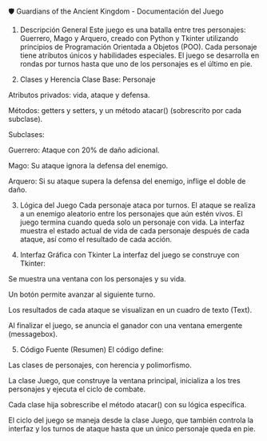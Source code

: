 🛡 Guardians of the Ancient Kingdom - Documentación del Juego
1. Descripción General
Este juego es una batalla entre tres personajes: Guerrero, Mago y Arquero, creado con Python y Tkinter utilizando principios de Programación Orientada a Objetos (POO).
Cada personaje tiene atributos únicos y habilidades especiales. El juego se desarrolla en rondas por turnos hasta que uno de los personajes es el último en pie.

2. Clases y Herencia
Clase Base: Personaje

Atributos privados: vida, ataque y defensa.

Métodos: getters y setters, y un método atacar() (sobrescrito por cada subclase).

Subclases:

Guerrero: Ataque con 20% de daño adicional.

Mago: Su ataque ignora la defensa del enemigo.

Arquero: Si su ataque supera la defensa del enemigo, inflige el doble de daño.

3. Lógica del Juego
Cada personaje ataca por turnos. El ataque se realiza a un enemigo aleatorio entre los personajes que aún estén vivos.
El juego termina cuando queda solo un personaje con vida.
La interfaz muestra el estado actual de vida de cada personaje después de cada ataque, así como el resultado de cada acción.

4. Interfaz Gráfica con Tkinter
La interfaz del juego se construye con Tkinter:

Se muestra una ventana con los personajes y su vida.

Un botón permite avanzar al siguiente turno.

Los resultados de cada ataque se visualizan en un cuadro de texto (Text).

Al finalizar el juego, se anuncia el ganador con una ventana emergente (messagebox).

5. Código Fuente (Resumen)
El código define:

Las clases de personajes, con herencia y polimorfismo.

La clase Juego, que construye la ventana principal, inicializa a los tres personajes y ejecuta el ciclo de combate.

Cada clase hija sobrescribe el método atacar() con su lógica específica.

El ciclo del juego se maneja desde la clase Juego, que también controla la interfaz y los turnos de ataque hasta que un único personaje queda en pie.

